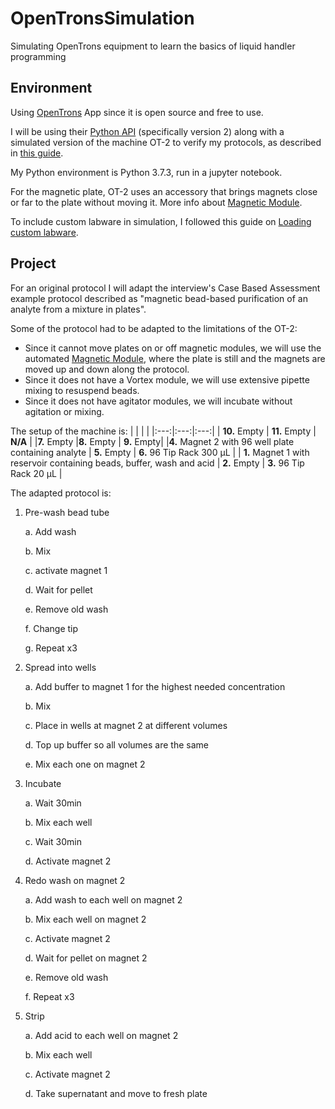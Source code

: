 # OpenTronsSimulation
Simulating OpenTrons equipment to learn the basics of liquid handler programming

## Environment
Using [OpenTrons](https://www.opentrons.com/) App since it is open source and free to use.

I will be using their [Python API](https://docs.opentrons.com/v2/) (specifically version 2) along with a simulated version of the machine OT-2 to verify my protocols, as described in [this guide](https://support.opentrons.com/en/articles/2741869-simulating-ot-2-protocols-on-your-computer).

My Python environment is Python 3.7.3, run in a jupyter notebook. 

For the magnetic plate, OT-2 uses an accessory that brings magnets close or far to the plate without moving it. More info about [Magnetic Module](https://support.opentrons.com/en/articles/1820112-magnetic-module).

To include custom labware in simulation, I followed this guide on [Loading custom labware](https://support.opentrons.com/en/articles/3136506-using-labware-in-your-protocols).

## Project
For an original protocol I will adapt the interview's Case Based Assessment example protocol described as "magnetic bead-based purification of an analyte from a mixture in plates". 

Some of the protocol had to be adapted to the limitations of the OT-2:
- Since it cannot move plates on or off magnetic modules, we will use the automated [Magnetic Module](https://support.opentrons.com/en/articles/1820112-magnetic-module), where the plate is still and the magnets are moved up and down along the protocol.   
- Since it does not have a Vortex module, we will use extensive pipette mixing to resuspend beads.
- Since it does not have agitator modules, we will incubate without agitation or mixing. 

The setup of the machine is:
|[]() | | |
|:---:|:---:|:---:|
| **10.** Empty | **11.** Empty | **N/A** |
|**7.** Empty |**8.** Empty | **9.** Empty|
|**4.** Magnet 2 with 96 well plate containing analyte | **5.** Empty | **6.** 96 Tip Rack 300 µL |
| **1.** Magnet 1 with reservoir containing beads, buffer, wash and acid | **2.** Empty | **3.** 96 Tip Rack 20 µL |

The adapted protocol is:
1)	Pre-wash bead tube

    a.	Add wash 

    b.	Mix

    c.	activate magnet 1

    d.	Wait for pellet

    e.	Remove old wash

    f.	Change tip 

    g.	Repeat x3

2)	Spread into wells

    a.	Add buffer to magnet 1 for the highest needed concentration 

    b.	Mix

    c.	Place in wells at magnet 2 at different volumes

    d.	Top up buffer so all volumes are the same

    e.	Mix each one on magnet 2

3)	Incubate

    a.	Wait 30min 

    b.	Mix each well

    c.	Wait 30min 

    d.	Activate magnet 2

4)	Redo wash on magnet 2

    a.	Add wash to each well on magnet 2

    b.	Mix each well on magnet 2

    c.	Activate magnet 2

    d.	Wait for pellet on magnet 2

    e.	Remove old wash

    f.	Repeat x3

5)	Strip

    a.	Add acid to each well on magnet 2

    b.	Mix each well

    c.	Activate magnet 2

    d.	Take supernatant and move to fresh plate


  

